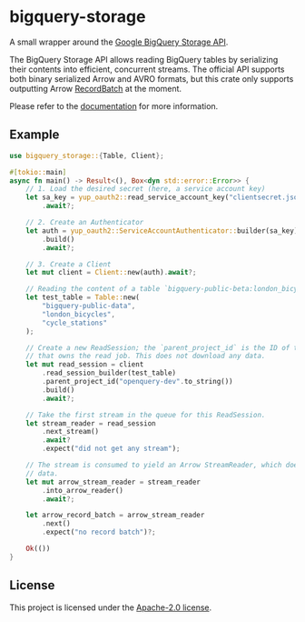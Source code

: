 # bigquery-storage
A small wrapper around the [Google BigQuery Storage API](https://cloud.google.com/bigquery/docs/reference/storage).

The BigQuery Storage API allows reading BigQuery tables by serializing their contents into efficient, concurrent streams. The official API supports both binary serialized Arrow and AVRO formats, but this crate only supports outputting Arrow [RecordBatch](arrow::record_batch::RecordBatch) at the moment.

Please refer to the [documentation](https://docs.rs/bigquery-storage) for more information.

## Example

```rust
use bigquery_storage::{Table, Client};

#[tokio::main]
async fn main() -> Result<(), Box<dyn std::error::Error>> {
    // 1. Load the desired secret (here, a service account key)
    let sa_key = yup_oauth2::read_service_account_key("clientsecret.json")
        .await?;

    // 2. Create an Authenticator
    let auth = yup_oauth2::ServiceAccountAuthenticator::builder(sa_key)
        .build()
        .await?;

    // 3. Create a Client
    let mut client = Client::new(auth).await?;

    // Reading the content of a table `bigquery-public-beta:london_bicycles.cycle_stations`
    let test_table = Table::new(
        "bigquery-public-data",
        "london_bicycles",
        "cycle_stations"
    );

    // Create a new ReadSession; the `parent_project_id` is the ID of the GCP project
    // that owns the read job. This does not download any data.
    let mut read_session = client
        .read_session_builder(test_table)
        .parent_project_id("openquery-dev".to_string())
        .build()
        .await?;

    // Take the first stream in the queue for this ReadSession.
    let stream_reader = read_session
        .next_stream()
        .await?
        .expect("did not get any stream");

    // The stream is consumed to yield an Arrow StreamReader, which does download the
    // data.
    let mut arrow_stream_reader = stream_reader
        .into_arrow_reader()
        .await?;

    let arrow_record_batch = arrow_stream_reader
        .next()
        .expect("no record batch")?;

    Ok(())
}
```

## License
This project is licensed under the [Apache-2.0 license](LICENSE).
